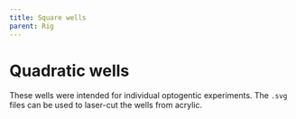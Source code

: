 ```yaml
---
title: Square wells
parent: Rig
---
```


# Quadratic wells

These wells were intended for individual optogentic experiments. The `.svg` files can be used to laser-cut the wells from acrylic.